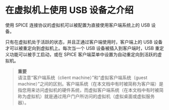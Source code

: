 # 在虚拟机上使用 USB 设备之介绍

使用 SPICE 连接协议的虚拟机可以被配置为直接使用客户端系统上的 USB 设备。<br/>

只有在虚拟机处于活跃的状态，并且正通过客户端使用时，客户端上的 USB 设备才可以被重定向到虚拟机上。每次当一个 USB 设备被插入到客户端时，USB 重定义功能可以被手工启动，或在 SPICE 客户端菜单中设置为自动重定向到活跃的虚拟机。<br/>

> **重要**<br/>
> 请注意“客户端系统（client machine）”和“虚拟客户端系统（guest machine）”之间的区别。客户端系统（在本文档中有时被简称为客户端）是指您用来访问虚拟机的硬件系统，而虚拟客户端系统（在本文档中有时被简称为虚拟机）就是通过用户门户所访问的虚拟机（虚拟桌面或虚拟服务器）。
